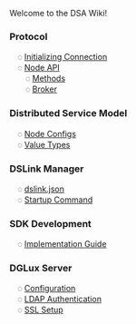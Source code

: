 Welcome to the DSA Wiki!

### Protocol
&emsp;◌ [Initializing Connection](Protocol-Communication)<br/>
&emsp;◌ [Node API](Node-API)<br/>
&emsp;&emsp;◌ [Methods](Methods)<br/>
&emsp;&emsp;◌ [Broker](Broker)<br/>
### Distributed Service Model
&emsp;◌ [Node Configs](Configs)<br/>
&emsp;◌ [Value Types](Value-Types)<br/>
### DSLink Manager
&emsp;◌ [dslink.json](dslink.json)<br/>
&emsp;◌ [Startup Command](Startup-Command)<br/>
### SDK Development
&emsp;◌ [Implementation Guide](SDK-Implementation-Guide)<br/>
### DGLux Server
&emsp;◌ [Configuration](DGLux-Server-Options)<br/>
&emsp;◌ [LDAP Authentication](DGLux-Server---LDAP-Authentication)<br/>
&emsp;◌ [SSL Setup](DGLux-Server---SSL)